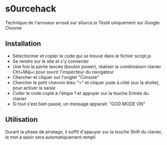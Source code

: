 
# s0urcehack

Technique de l'arroseur arrosé sur s0urce.io
Testé uniquement sur Google Chrome

## Installation

- Sélectionner et copier le code qui se trouve dans le fichier script.js
- Se rendre sur le site et s'y connecter
- Une fois la partie lancée (bouton power), réaliser la combinaison clavier Ctrl+Maj+i pour ouvrir l'inspecteur du navigateur
- Chercher et cliquer sur l'onglet "Console"
- Chercher le petit chevron bleu ">" et cliquer juste à côté (sur la droite), pour activer la saisie
- Coller le code copié à l'étape 1 et appuyer sur la touche Entrée du clavier
- Si tout s'est bien passé, un message apparait: "GOD MODE ON"

## Utilisation

Durant la phase de piratage, il suffit d'appuyer sur la touche Shift du clavier, le mot à saisir sera automatiquement rempli

